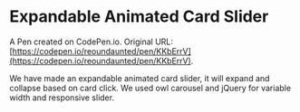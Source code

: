 # Expandable Animated Card Slider

A Pen created on CodePen.io. Original URL: [https://codepen.io/reoundaunted/pen/KKbErrV](https://codepen.io/reoundaunted/pen/KKbErrV).

We have made an expandable animated card slider, it will expand and collapse based on card click. We used owl carousel and jQuery for variable width and responsive slider.
